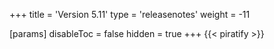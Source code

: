 +++
title = 'Version 5.11'
type = 'releasenotes'
weight = -11

[params]
  disableToc = false
  hidden = true
+++
{{< piratify >}}
